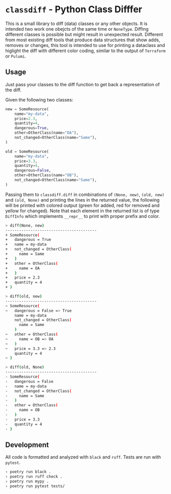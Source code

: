 # `classdiff` - Python Class Difffer

This is a small library to diff (data) classes or any other objects. It is
intended two work one obejcts of the same time or `NoneType`. Diffing different
classes is possible but might result in unexpected result. Different from most
existing diff tools that produce data structures that show adds, removes or
changes, this tool is intended to use for printing a dataclass and higlight the
diff with different color coding, similar to the output of `Terraform` or
`Pulumi`.

## Usage

Just pass your classes to the diff function to get back a representation of the
diff.

Given the following two classes:

```python
new = SomeResource(
    name="my-data",
    price=2.3,
    quantity=4,
    dangerous=True,
    other=OtherClass(name="OA"),
    not_changed=OtherClass(name="Same"),
)

old = SomeResource(
    name="my-data",
    price=3.3,
    quantity=4,
    dangerous=False,
    other=OtherClass(name="OB"),
    not_changed=OtherClass(name="Same"),
)
```

Passing them to `classdiff.diff` in combinations of `(None, new)`, `(old, new)`
and `(old, None)` and printing the lines in the returned value, the following
will be printed with colored output (green for added, red for removed and yellow
for changed). Note that each element in the returned list is of type `DiffInfo`
which implements `__repr__` to print with proper prefix and color.

```sh
> diff(None, new)
----------------------------------------
+ SomeResource(
+   dangerous = True
+   name = my-data
+   not_changed = OtherClass(
+     name = Same
+   )
+   other = OtherClass(
+     name = OA
+   )
+   price = 2.3
+   quantity = 4
+ )

> diff(old, new)
----------------------------------------
~ SomeResource(
~   dangerous = False => True
    name = my-data
    not_changed = OtherClass(
      name = Same
    )
~   other = OtherClass(
~     name = OB => OA
~   )
~   price = 3.3 => 2.3
    quantity = 4
~ )

> diff(old, None)
----------------------------------------
- SomeResource(
-   dangerous = False
-   name = my-data
-   not_changed = OtherClass(
-     name = Same
-   )
-   other = OtherClass(
-     name = OB
-   )
-   price = 3.3
-   quantity = 4
- )

```

## Development

All code is formatted and analyzed with `black` and `ruff`. Tests are run with
`pytest`.

```sh
› poetry run black .
› poetry run ruff check .
› poetry run mypy .
› poetry run pytest tests/
```
